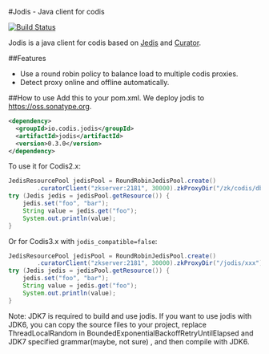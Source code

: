 #Jodis - Java client for codis

[![Build Status](https://travis-ci.org/CodisLabs/jodis.svg)](https://travis-ci.org/CodisLabs/jodis)

Jodis is a java client for codis based on [Jedis](https://github.com/xetorthio/jedis) and [Curator](http://curator.apache.org/).

##Features
- Use a round robin policy to balance load to multiple codis proxies.
- Detect proxy online and offline automatically.

##How to use
Add this to your pom.xml. We deploy jodis to https://oss.sonatype.org.
```xml
<dependency>
  <groupId>io.codis.jodis</groupId>
  <artifactId>jodis</artifactId>
  <version>0.3.0</version>
</dependency>
```
To use it for Codis2.x:
```java
JedisResourcePool jedisPool = RoundRobinJedisPool.create()
        .curatorClient("zkserver:2181", 30000).zkProxyDir("/zk/codis/db_xxx/proxy").build();
try (Jedis jedis = jedisPool.getResource()) {
    jedis.set("foo", "bar");
    String value = jedis.get("foo");
    System.out.println(value);
}
```
Or for Codis3.x with `jodis_compatible=false`:
```java
JedisResourcePool jedisPool = RoundRobinJedisPool.create()
        .curatorClient("zkserver:2181", 30000).zkProxyDir("/jodis/xxx").build();
try (Jedis jedis = jedisPool.getResource()) {
    jedis.set("foo", "bar");
    String value = jedis.get("foo");
    System.out.println(value);
}
```
Note: JDK7 is required to build and use jodis. If you want to use jodis with JDK6, you can copy the source files to your project, replace ThreadLocalRandom in BoundedExponentialBackoffRetryUntilElapsed and JDK7 specified grammar(maybe, not sure) , and then compile with JDK6.
